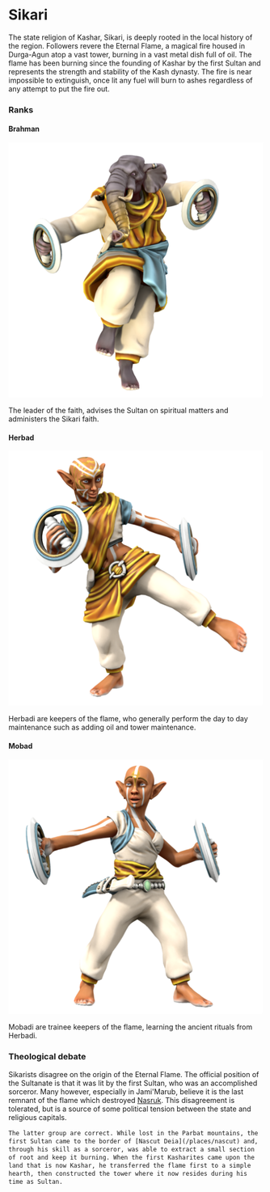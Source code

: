 # Sikari

The state religion of Kashar, Sikari, is deeply rooted in the local history of the region. Followers revere the Eternal Flame, a magical fire housed in Durga-Agun atop a vast tower, burning in a vast metal dish full of oil. The flame has been burning since the founding of Kashar by the first Sultan and represents the strength and stability of the Kash dynasty. The fire is near impossible to extinguish, once lit any fuel will burn to ashes regardless of any attempt to put the fire out.

### Ranks

#### Brahman

![Brahman Pranja](brahman.png)

The leader of the faith, advises the Sultan on spiritual matters and administers the Sikari faith.

#### Herbad

![A herbad](herbad.png)

Herbadi are keepers of the flame, who generally perform the day to day maintenance such as adding oil and tower maintenance.

#### Mobad

![A mobad](mobad.png)

Mobadi are trainee keepers of the flame, learning the ancient rituals from Herbadi.

### Theological debate

Sikarists disagree on the origin of the Eternal Flame. The official position of the Sultanate is that it was lit by the first Sultan, who was an accomplished sorceror. Many however, especially in Jami'Marub, believe it is the last remnant of the flame which destroyed [Nasruk](/stories/fall_of_nasruk). This disagreement is tolerated, but is a source of some political tension between the state and religious capitals.

```spoiler
The latter group are correct. While lost in the Parbat mountains, the first Sultan came to the border of [Nascut Deia](/places/nascut) and, through his skill as a sorceror, was able to extract a small section of root and keep it burning. When the first Kasharites came upon the land that is now Kashar, he transferred the flame first to a simple hearth, then constructed the tower where it now resides during his time as Sultan.
```